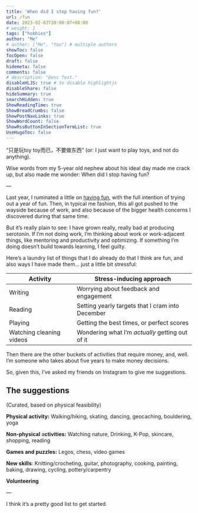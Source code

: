 ```yaml
---
title: 'When did I stop having fun?'
url: /fun
date: 2023-02-03T20:00:07+08:00
# weight: 1
tags: ["hobbies"]
author: "Me"
# author: ["Me", "You"] # multiple authors
showToc: false
TocOpen: false
draft: false
hidemeta: false
comments: false
# description: "Desc Text."
disableHLJS: true # to disable highlightjs
disableShare: false
hideSummary: true
searchHidden: true
ShowReadingTime: true
ShowBreadCrumbs: false
ShowPostNavLinks: true
ShowWordCount: false
ShowRssButtonInSectionTermList: true
UseHugoToc: false
---
```


“只是玩toy toy而已，不要做东西” (or: I just want to play toys, and not do anything).

Wise words from my 5-year old nephew about his ideal day made me crack up, but also made me wonder: When did I stop having fun?

—

Last year, I ruminated a little on [having fun](https://jalyn.co/how-to-have-fun/), with the full intention of trying out a year of fun. Then, in typical me fashion, this all got pushed to the wayside because of work, and also because of the bigger health concerns I discovered during that same time.

But it’s really plain to see: I have grown really, really bad at producing serotonin. If I’m not doing work, I’m thinking about work or work-adjacent things, like mentoring and productivity and optimizing. If something I’m doing doesn’t build towards learning, I feel guilty.

Here’s a laundry list of things that I do already do that I think are fun, and also ways I have made them… just a little bit stressful:

| Activity                 | Stress-inducing approach                         |
|--------------------------|--------------------------------------------------|
| Writing                  | Worrying about feedback and engagement           |
| Reading                  | Setting yearly targets that I cram into December |
| Playing                  | Getting the best times, or perfect scores        |
| Watching cleaning videos | Wondering what I’m *actually* getting out of it  |



Then there are the other buckets of activities that require money, and, well. I’m someone who takes about five years to make money decisions.

So, given this, I’ve asked my friends on Instagram to give me suggestions.

## The suggestions

(Curated, based on physical feasibility)

**Physical activity:** Walking/hiking, skating, dancing, geocaching, bouldering, yoga

**Non-physical** a**ctivities:** Watching nature, Drinking, K-Pop, skincare, shopping, reading

**Games and puzzles:** Legos, chess, video games

**New skills**: Knitting/crocheting, guitar, photography, cooking, painting, baking, drawing, cycling, pottery/carpentry

**Volunteering**

—

I think it’s a pretty good list to get started.